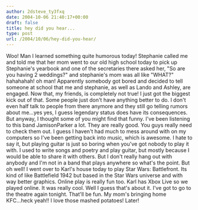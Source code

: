 ```yaml
---
author: 2dsteve_ty3fxq
date: 2004-10-06 21:40:17+00:00
draft: false
title: hey did you hear...
type: post
url: /2004/10/06/hey-did-you-hear/
---
```


Woo! Man I learned something quite humorous today! Stephanie called me and told me that her mom went to our old high school today to pick up Stephanie's yearbook and one of the secretaries there asked her, "So are you having 2 weddings?" and stephanie's mom was all like "WHAT?" hahahahah! oh man! Apparently somebody got bored and decided to tell someone at school that me and stephanie, as well as Lando and Ashley, are engaged. Now that, my friends, is completely not true! I just got the biggest kick out of that. Some people just don't have anything better to do. I don't even half talk to people from there anymore and they still go telling rumors about me...yes yes, I guess legendary status does have its consequences. But anyway, I thought some of you might find that funny.
I've been listening to this band JamisonParker a lot. They are really good. You guys really need to check them out. I guess I haven't had much to mess around with on my computers so I've been getting back into music, which is awesome. I hate to say it, but playing guitar is just so boring when you've got nobody to play it with. I used to write songs and poetry and play guitar, but mostly because I would be able to share it with others. But I don't really hang out with anybody and I'm not in a band that plays anywhere so what's the point. But oh well!
I went over to Karl's house today to play Star Wars: Battlefront. Its kind of like Battlefield 1942 but based in the Star Wars universe and with way better graphics. Online play is really fun too. Karl has Xbox Live so we played online. It was really cool.
Well I guess that's about it. I've got to go to the theatre again tonight. That'll be fun. My mom's bringing home KFC...heck yeah!! I love those mashed potatoes! Later!

